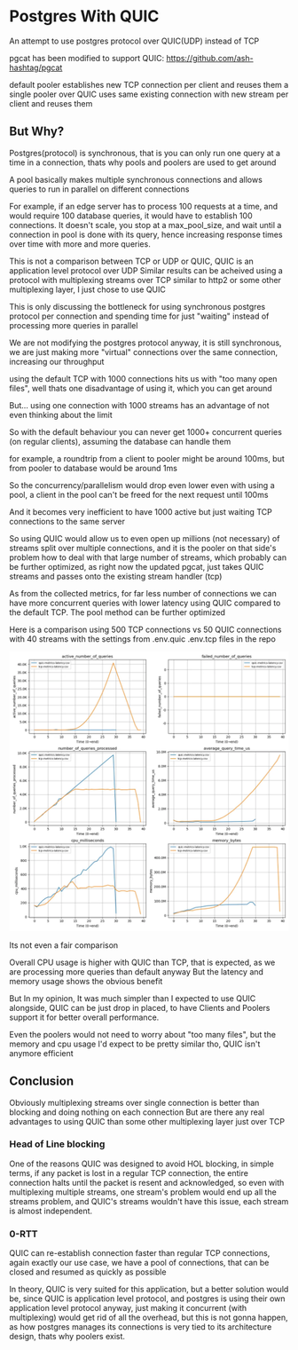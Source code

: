 # Postgres With QUIC

An attempt to use postgres protocol over QUIC(UDP) instead of TCP

pgcat has been modified to support QUIC: https://github.com/ash-hashtag/pgcat

default pooler establishes new TCP connection per client and reuses them
a single pooler over QUIC uses same existing connection with new stream per client and reuses them


## But Why?

Postgres(protocol) is synchronous, that is you can only run one query at a time in a connection, thats why pools and poolers are used to get around

A pool basically makes multiple synchronous connections and allows queries to run in parallel on different connections

For example, if an edge server has to process 100 requests at a time, and would require 100 database queries, it would have to establish 100 connections.
It doesn't scale, you stop at a max_pool_size, and wait until a connection in pool is done with its query, hence increasing response times over time with more and more queries.

This is not a comparison between TCP or UDP or QUIC, QUIC is an application level protocol over UDP
Similar results can be acheived using a protocol with multiplexing streams over TCP similar to http2 or some other multiplexing layer, I just chose to use QUIC

This is only discussing the bottleneck for using synchronous postgres protocol per connection and spending time for just "waiting" instead of processing more queries in parallel

We are not modifying the postgres protocol anyway, it is still synchronous, we are just making more "virtual" connections over the same connection, increasing our throughput

using the default TCP with 1000 connections hits us with "too many open files", well thats one disadvantage of using it, which you can get around

But... using one connection with 1000 streams has an advantage of not even thinking about the limit

So with the default behaviour you can never get 1000+ concurrent queries (on regular clients), assuming the database can handle them

for example, a roundtrip from a client to pooler might be around 100ms, but from pooler to database would be around 1ms

So the concurrency/parallelism would drop even lower even with using a pool, a client in the pool can't be freed for the next request until 100ms

And it becomes very inefficient to have 1000 active but just waiting TCP connections to the same server

So using QUIC would allow us to even open up millions (not necessary) of streams split over multiple connections, and it is the pooler on that side's problem how to deal with that large number of streams, which probably can be further optimized, as right now the updated pgcat, just takes QUIC streams and passes onto the existing stream handler (tcp) 


As from the collected metrics, for far less number of connections we can have more concurrent queries with lower latency using QUIC compared to the default TCP. The pool method can be further optimized


Here is a comparison using 500 TCP connections vs 50 QUIC connections with 40 streams with the settings from .env.quic .env.tcp files in the repo

![Quic-Tcp-Comparision](/metrics/tcp-quic-comparison-metrics.webp)

Its not even a fair comparison

Overall CPU usage is higher with QUIC than TCP, that is expected, as we are processing more queries than default anyway
But the latency and memory usage shows the obvious benefit

But In my opinion, It was much simpler than I expected to use QUIC alongside, QUIC can be just drop in placed, to have Clients and Poolers support it for better overall performance.

Even the poolers would not need to worry about "too many files", but the memory and cpu usage I'd expect to be pretty similar tho, QUIC isn't anymore efficient


## Conclusion

Obviously multiplexing streams over single connection is better than blocking and doing nothing on each connection
But are there any real advantages to using QUIC than some other multiplexing layer just over TCP

### Head of Line blocking

One of the reasons QUIC was designed to avoid HOL blocking, in simple terms, if any packet is lost in a regular TCP connection, the entire connection halts until the packet is resent and acknowledged, so even with multiplexing multiple streams, one stream's problem would end up all the streams problem, and QUIC's streams wouldn't have this issue, each stream is almost independent.

### 0-RTT 
QUIC can re-establish connection faster than regular TCP connections, again exactly our use case, we have a pool of connections, that can be closed and resumed as quickly as possible

In theory, QUIC is very suited for this application, but a better solution would be, since QUIC is application level protocol, and postgres is using their own application level protocol anyway, just making it concurrent (with multiplexing) would get rid of all the overhead, but this is not gonna happen, as how postgres manages its connections is very tied to its architecture design, thats why poolers exist.
